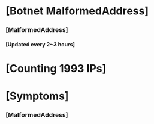 # [Botnet MalformedAddress]
### [MalformedAddress]
#### [Updated every 2~3 hours]

# [Counting 1993 IPs]

# [Symptoms] 
###   [MalformedAddress]
